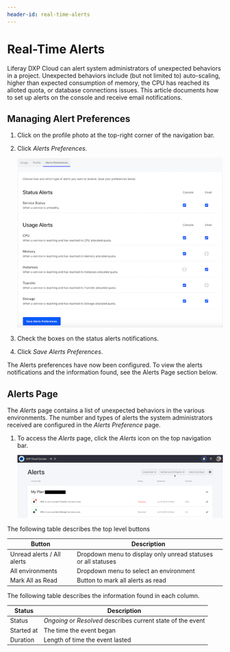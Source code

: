 ```yaml
---
header-id: real-time-alerts
---
```


# Real-Time Alerts

Liferay DXP Cloud can alert system administrators of unexpected behaviors in a project. Unexpected behaviors include (but not limited to) auto-scaling, higher than expected consumption of memory, the CPU has reached its alloted quota, or database connections issues. This article documents how to set up alerts on the console and receive email notifications.

## Managing Alert Preferences

1. Click on the profile photo at the top-right corner of the navigation bar.
1. Click _Alerts Preferences_.

   ![Real Time Alerts](./real-time-alerts/images/01.png)

1. Check the boxes on the status alerts notifications.
1. Click _Save Alerts Preferences_.

The Alerts preferences have now been configured. To view the alerts notifications and the information found, see the Alerts Page section below.

## Alerts Page

The _Alerts_ page contains a list of unexpected behaviors in the various environments. The number and types of alerts the system administrators received are configured in the _Alerts Preference_ page.

1. To access the _Alerts_ page, click the _Alerts_ icon on the top navigation bar.

    ![Real Time Alerts](./real-time-alerts/images/02.png)

The following table describes the top level buttons

| Button | Description |
| --- | --- |
| Unread alerts / All alerts | Dropdown menu to display only unread statuses or all statuses |
| All environments | Dropdown menu to select an environment |
| Mark All as Read | Button to mark all alerts as read |

The following table describes the information found in each column.

| Status | Description |
| --- | --- |
| Status | _Ongoing_ or _Resolved_ describes current state of the event |
| Started at | The time the event began |
| Duration | Length of time the event lasted |
